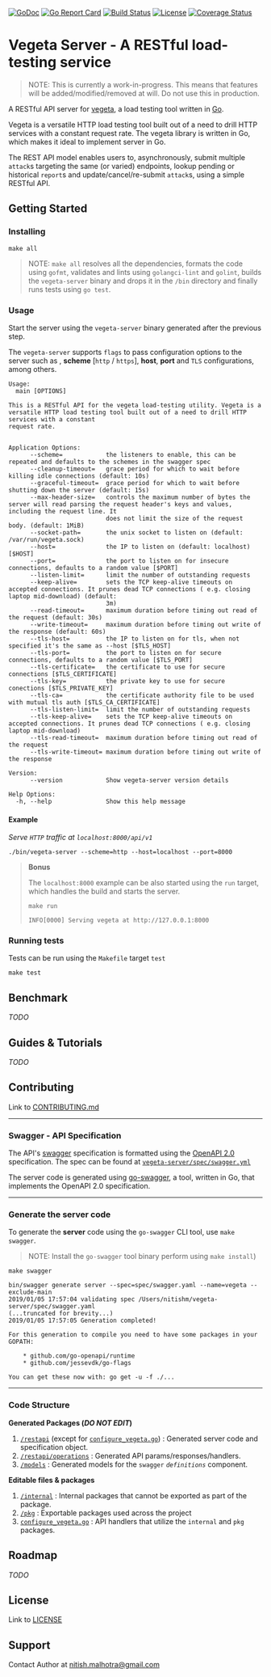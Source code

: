 [![GoDoc](https://godoc.org/github.com/shazow/ssh-chat?status.svg)](https://godoc.org/github.com/nitishm/vegeta-server) [![Go Report Card](https://goreportcard.com/badge/gojp/goreportcard)](https://goreportcard.com/report/nitishm/vegeta-server) [![Build Status](https://travis-ci.org/shazow/ssh-chat.svg?branch=master)](https://travis-ci.org/nitishm/vegeta-server) [![License](https://img.shields.io/badge/License-MIT-blue.svg)](https://github.com/nitishm/vegeta-server/blob/master/LICENSE) [![Coverage Status](https://coveralls.io/repos/github/nitishm/vegeta-server/badge.svg?branch=master)](https://coveralls.io/github/nitishm/vegeta-server?branch=master)
# Vegeta Server - A RESTful load-testing service

> NOTE: This is currently a work-in-progress. This means that features will be added/modified/removed at will. Do not use this in production.

A RESTful API server for [vegeta](https://github.com/tsenart/vegeta), a load testing tool written in [Go](https://github.com/golang/go).

Vegeta is a versatile HTTP load testing tool built out of a need to drill HTTP services with a constant request rate. The vegeta library is written in Go, which makes it ideal to implement server in Go.  

The REST API model enables users to, asynchronously, submit multiple `attack`s targeting the same (or varied) endpoints, lookup pending or historical `report`s and update/cancel/re-submit `attack`s, using a simple RESTful API.

## Getting Started

### Installing

```
make all
```

> NOTE: `make all` resolves all the dependencies, formats the code using `gofmt`, validates and lints using `golangci-lint` and `golint`, builds the `vegeta-server` binary and drops it in the `/bin` directory and finally runs tests using `go test`.

### Usage

Start the server using the `vegeta-server` binary generated after the previous step.

The `vegeta-server` supports `flags` to pass configuration options to the server such as , **scheme** [`http` / `https`], **host**, **port** and `TLS` configurations, among others.

```
Usage:
  main [OPTIONS]

This is a RESTful API for the vegeta load-testing utility. Vegeta is a versatile HTTP load testing tool built out of a need to drill HTTP services with a constant
request rate.


Application Options:
      --scheme=            the listeners to enable, this can be repeated and defaults to the schemes in the swagger spec
      --cleanup-timeout=   grace period for which to wait before killing idle connections (default: 10s)
      --graceful-timeout=  grace period for which to wait before shutting down the server (default: 15s)
      --max-header-size=   controls the maximum number of bytes the server will read parsing the request header's keys and values, including the request line. It
                           does not limit the size of the request body. (default: 1MiB)
      --socket-path=       the unix socket to listen on (default: /var/run/vegeta.sock)
      --host=              the IP to listen on (default: localhost) [$HOST]
      --port=              the port to listen on for insecure connections, defaults to a random value [$PORT]
      --listen-limit=      limit the number of outstanding requests
      --keep-alive=        sets the TCP keep-alive timeouts on accepted connections. It prunes dead TCP connections ( e.g. closing laptop mid-download) (default:
                           3m)
      --read-timeout=      maximum duration before timing out read of the request (default: 30s)
      --write-timeout=     maximum duration before timing out write of the response (default: 60s)
      --tls-host=          the IP to listen on for tls, when not specified it's the same as --host [$TLS_HOST]
      --tls-port=          the port to listen on for secure connections, defaults to a random value [$TLS_PORT]
      --tls-certificate=   the certificate to use for secure connections [$TLS_CERTIFICATE]
      --tls-key=           the private key to use for secure conections [$TLS_PRIVATE_KEY]
      --tls-ca=            the certificate authority file to be used with mutual tls auth [$TLS_CA_CERTIFICATE]
      --tls-listen-limit=  limit the number of outstanding requests
      --tls-keep-alive=    sets the TCP keep-alive timeouts on accepted connections. It prunes dead TCP connections ( e.g. closing laptop mid-download)
      --tls-read-timeout=  maximum duration before timing out read of the request
      --tls-write-timeout= maximum duration before timing out write of the response

Version:
      --version            Show vegeta-server version details

Help Options:
  -h, --help               Show this help message
```

#### Example 
*Serve `HTTP` traffic at `localhost:8000/api/v1`*
```
./bin/vegeta-server --scheme=http --host=localhost --port=8000
```

> **Bonus**
> 
> The `localhost:8000` example can be also started using the `run` target, which handles the build and starts the server.
> ```
> make run
> 
> INFO[0000] Serving vegeta at http://127.0.0.1:8000
> ```

### Running tests

Tests can be run using the `Makefile` target `test`

```make test```

## Benchmark

*TODO*

## Guides & Tutorials

*TODO*

## Contributing

Link to [CONTRIBUTING.md](https://github.com/nitishm/vegeta-server/blob/master/CONTRIBUTING.md)

---

### Swagger - API Specification

The API's [swagger](https://swagger.io/) specification is formatted using the [OpenAPI 2.0](https://github.com/OAI/OpenAPI-Specification/blob/master/versions/2.0.md) specification. The spec can be found at [`vegeta-server/spec/swagger.yml`](https://github.com/nitishm/vegeta-server/tree/master/spec/swagger.yaml)

The server code is generated using [go-swagger](https://github.com/go-swagger/go-swagger), a tool, written in Go, that implements the OpenAPI 2.0 specification.

---

### Generate the server code

To generate the **server** code using the `go-swagger` CLI tool, use `make swagger`. 
> NOTE: Install the `go-swagger` tool binary perform using `make install`)

```
make swagger

bin/swagger generate server --spec=spec/swagger.yaml --name=vegeta --exclude-main
2019/01/05 17:57:04 validating spec /Users/nitishm/vegeta-server/spec/swagger.yaml
(...truncated for brevity...)
2019/01/05 17:57:05 Generation completed!

For this generation to compile you need to have some packages in your GOPATH:

	* github.com/go-openapi/runtime
	* github.com/jessevdk/go-flags

You can get these now with: go get -u -f ./...
```

---

### Code Structure 
**Generated Packages (_DO NOT EDIT_)**
1. [`/restapi`](https://github.com/nitishm/vegeta-server/tree/master/restapi) (except for [`configure_vegeta.go`](https://github.com/nitishm/vegeta-server/blob/master/restapi/configure_vegeta.go)) : Generated server code and specification object.
2.  [`/restapi/operations`](https://github.com/nitishm/vegeta-server/tree/master/restapi/operations) : Generated API params/responses/handlers.
3. [`/models`](https://github.com/nitishm/vegeta-server/tree/master/models) : Generated models for the `swagger` *`definitions`* component.

**Editable files & packages**
1. [`/internal`](https://github.com/nitishm/vegeta-server/tree/master/internal) :
  Internal packages that cannot be exported as part of the package.
2. [`/pkg`](https://github.com/nitishm/vegeta-server/tree/master/pkg) :
   Exportable packages used across the project
3. [`configure_vegeta.go`](https://github.com/nitishm/vegeta-server/blob/master/restapi/configure_vegeta.go) :
  API handlers that utilize the `internal` and `pkg` packages.
  
## Roadmap

*TODO*

## License

Link to [LICENSE](https://github.com/nitishm/vegeta-server/blob/master/LICENSE)

## Support

Contact Author at nitish.malhotra@gmail.com
